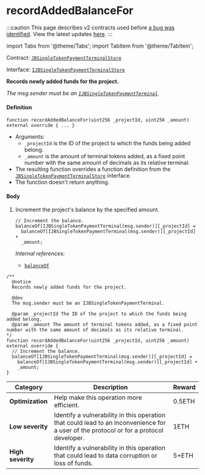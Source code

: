 # recordAddedBalanceFor

:::caution
This page describes v2 contracts used before [a bug was identified](/docs/2022-05-24/). View the latest updates [here](https://juicebox.money/#/v2-bug-updates/).
:::

import Tabs from '@theme/Tabs';
import TabItem from '@theme/TabItem';

Contract: [`JBSingleTokenPaymentTerminalStore`](/protocol/api/contracts/jbsingletokenpaymentterminalstore/README.md)​‌

Interface: [`IJBSingleTokenPaymentTerminalStore`](/protocol/api/interfaces/ijbsingletokenpaymentterminalstore.md)

<Tabs>
<TabItem value="Step by step" label="Step by step">

**Records newly added funds for the project.**

_The msg.sender must be an [`IJBSingleTokenPaymentTerminal`](/protocol/api/interfaces/ijbpaymentterminal.md)._
#### Definition

```
function recordAddedBalanceFor(uint256 _projectId, uint256 _amount) external override { ... }
```

* Arguments:
  * `_projectId` is the ID of the project to which the funds being added belong.
  * `_amount` is the amount of terminal tokens added, as a fixed point number with the same amount of decimals as its relative terminal.
* The resulting function overrides a function definition from the [`JBSingleTokenPaymentTerminalStore`](/protocol/api/interfaces/ijbsingletokenpaymentterminalstore.md) interface.
* The function doesn't return anything.

#### Body

1.  Increment the project's balance by the specified amount.

    ```
    // Increment the balance.
    balanceOf[IJBSingleTokenPaymentTerminal(msg.sender)][_projectId] =
      balanceOf[IJBSingleTokenPaymentTerminal(msg.sender)][_projectId] +
      _amount;
    ```

    _Internal references:_

    * [`balanceOf`](/protocol/api/contracts/jbsingletokenpaymentterminalstore/properties/balanceof.md)

</TabItem>

<TabItem value="Code" label="Code">

```
/**
  @notice
  Records newly added funds for the project.

  @dev
  The msg.sender must be an IJBSingleTokenPaymentTerminal. 

  @param _projectId The ID of the project to which the funds being added belong.
  @param _amount The amount of terminal tokens added, as a fixed point number with the same amount of decimals as its relative terminal.
*/
function recordAddedBalanceFor(uint256 _projectId, uint256 _amount) external override {
  // Increment the balance.
  balanceOf[IJBSingleTokenPaymentTerminal(msg.sender)][_projectId] =
    balanceOf[IJBSingleTokenPaymentTerminal(msg.sender)][_projectId] +
    _amount;
}
```

</TabItem>

<TabItem value="Bug bounty" label="Bug bounty">

| Category          | Description                                                                                                                            | Reward |
| ----------------- | -------------------------------------------------------------------------------------------------------------------------------------- | ------ |
| **Optimization**  | Help make this operation more efficient.                                                                                               | 0.5ETH |
| **Low severity**  | Identify a vulnerability in this operation that could lead to an inconvenience for a user of the protocol or for a protocol developer. | 1ETH   |
| **High severity** | Identify a vulnerability in this operation that could lead to data corruption or loss of funds.                                        | 5+ETH  |

</TabItem>
</Tabs>
